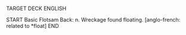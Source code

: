 TARGET DECK
ENGLISH

START
Basic
Flotsam
Back: n. Wreckage found floating. [anglo-french: related to *float]
END
